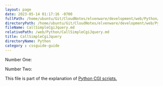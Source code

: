 ```yaml
---
layout: page
date: 2023-05-14 01:17:16 -0700
fullPath: /home/ubuntu/Git/CloudNotes/elvenware/development/web/Python/CallSimpleCgiJquery.md
directoryPath: /home/ubuntu/Git/CloudNotes/elvenware/development/web/Python
fileName: CallSimpleCgiJquery.md
relativePath: /web/Python/CallSimpleCgiJquery.md
title: CallSimpleCgiJquery
directoryName: Python
category : cssguide-guide
---
```


Number One:

Number Two:

This file is part of the explanation of [Python CGI
scripts.](PythonScripts.html#moreCgi)
